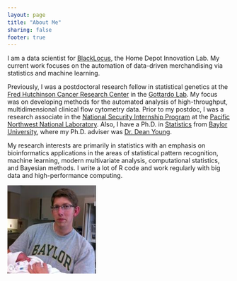 ```yaml
---
layout: page
title: "About Me"
sharing: false
footer: true
---
```


I am a data scientist for [BlackLocus](http://blacklocus.com), the Home Depot
Innovation Lab. My current work focuses on the automation of data-driven
merchandising via statistics and machine learning.

Previously, I was a postdoctoral research fellow in statistical genetics at the
[Fred Hutchinson Cancer Research Center](http://www.fhcrc.org) in the [Gottardo
Lab](http://rglab.org/). My focus was on developing methods for the automated
analysis of high-throughput, multidimensional clinical flow cytometry
data. Prior to my postdoc, I was a research associate in the [National Security
Internship Program](http://science-ed.pnnl.gov/nsip/) at the [Pacific Northwest
National Laboratory](http://www.pnnl.gov/). Also, I have a Ph.D. in
[Statistics](http://www.baylor.edu/Statistics/) from [Baylor
University](http://www.baylor.edu/), where my Ph.D. adviser was [Dr. Dean
Young](http://www.baylor.edu/Statistics/index.php?id=77525).

My research interests are primarily in statistics with an emphasis on
bioinformatics applications in the areas of statistical pattern recognition,
machine learning, modern multivariate analysis, computational statistics, and
Bayesian methods. I write a lot of R code and work regularly with big data and
high-performance computing.

<img src="/images/johnramey.jpg" alt="John Ramey"/>